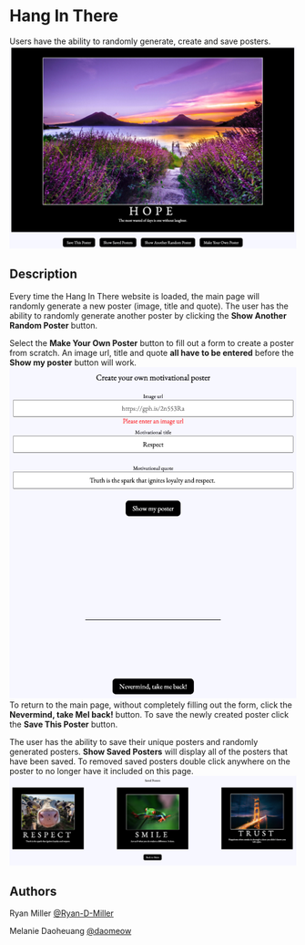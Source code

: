 # Hang In There 

Users have the ability to randomly generate, create and save posters. 
![hangInThere1](./readme-imgs/hangInThere1.png)
  
## Description

Every time the Hang In There website is loaded, the main page will randomly generate a new poster (image, title and quote). The user has the ability to randomly generate another poster by clicking the **Show Another Random Poster** button. 

Select the **Make Your Own Poster** button to fill out a form to create a poster from scratch. An image url, title and quote **all have to be entered** before the **Show my poster** button will work. ![hangInThere2](./readme-imgs/hangInThere2.png)To return to the main page, without completely filling out the form, click the **Nevermind, take Mel back!** button. To save the newly created poster click the **Save This Poster** button. 

The user has the ability to save their unique posters and randomly generated posters. **Show Saved Posters** will display all of the posters that have been saved. To removed saved posters double click anywhere on the poster to no longer have it included on this page.  
![hangInThere3](./readme-imgs/hangInThere3.png)

## Authors
Ryan Miller [@Ryan-D-Miller](https://github.com/Ryan-D-Miller)

Melanie Daoheuang [@daomeow](https://github.com/daomeow) 
